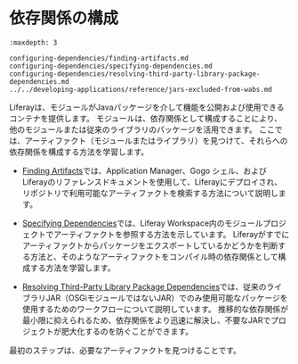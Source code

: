 # 依存関係の構成

```{toctree}
:maxdepth: 3

configuring-dependencies/finding-artifacts.md
configuring-dependencies/specifying-dependencies.md
configuring-dependencies/resolving-third-party-library-package-dependencies.md
../../developing-applications/reference/jars-excluded-from-wabs.md
```

Liferayは、モジュールがJavaパッケージを介して機能を公開および使用できるコンテナを提供します。 モジュールは、依存関係として構成することにより、他のモジュールまたは従来のライブラリのパッケージを活用できます。 ここでは、アーティファクト（モジュールまたはライブラリ）を見つけて、それらへの依存関係を構成する方法を学習します。

* [Finding Artifacts](./configuring-dependencies/finding-artifacts.md)では、Application Manager、Gogo シェル、およびLiferayのリファレンスドキュメントを使用して、Liferayにデプロイされ、リポジトリで利用可能なアーティファクトを検索する方法について説明します。

* [Specifying Dependencies](./configuring-dependencies/specifying-dependencies.md)では、Liferay Workspace内のモジュールプロジェクトでアーティファクトを参照する方法を示しています。 Liferayがすでにアーティファクトからパッケージをエクスポートしているかどうかを判断する方法と、そのようなアーティファクトをコンパイル時の依存関係として構成する方法を学習します。

* [Resolving Third-Party Library Package Dependencies](./configuring-dependencies/resolving-third-party-library-package-dependencies.md)では、従来のライブラリJAR（OSGiモジュールではないJAR）でのみ使用可能なパッケージを使用するためのワークフローについて説明しています。 推移的な依存関係が最小限に抑えられるため、依存関係をより迅速に解決し、不要なJARでプロジェクトが肥大化するのを防ぐことができます。

最初のステップは、必要なアーティファクトを見つけることです。